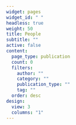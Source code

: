 ```yaml
---
widget: pages
widget_id: " "
headless: true
weight: 50
title: People
subtitle: ""
active: false
content:
  page_type: publication
  count: 0
  filters:
    author: ""
    category: ""
    publication_type: ""
    tag: ""
  order: desc
design:
  view: 3
  columns: "1"
---
```

